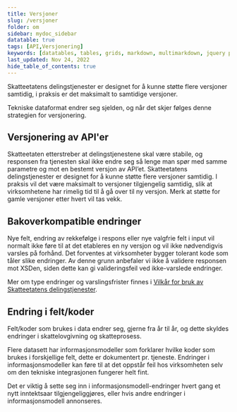 ```yaml
---
title: Versjoner
slug: /versjoner
folder: om
sidebar: mydoc_sidebar
datatable: true
tags: [API,Versjonering]
keywords: [datatables, tables, grids, markdown, multimarkdown, jquery plugins]
last_updated: Nov 24, 2022
hide_table_of_contents: true
---
```

<summary>Skatteetatens delingstjenester er designet for å kunne støtte flere versjoner samtidig, i praksis er det maksimalt to samtidige versjoner.</summary>

Tekniske dataformat endrer seg sjelden, og når det skjer følges denne strategien for versjonering. 

## Versjonering av API'er
Skatteetaten etterstreber at delingstjenestene skal være stabile, og responsen fra tjenesten skal ikke endre seg så lenge man spør med samme parametre og mot en bestemt versjon av API’et. Skatteetatens delingstjenester er designet for å kunne støtte flere versjoner samtidig. I praksis vil det være maksimalt to versjoner tilgjengelig samtidig, slik at virksomhetene har rimelig tid til å gå over til ny versjon. Merk at støtte for gamle versjoner etter hvert vil tas vekk.

## Bakoverkompatible endringer
Nye felt, endring av rekkefølge i respons eller nye valgfrie felt i input vil normalt ikke føre til at det etableres en ny versjon og vil ikke nødvendigvis varsles på forhånd. Det forventes at virksomheter bygger tolerant kode som tåler slike endringer. Av denne grunn anbefaler vi ikke å validere responsen mot XSDen, siden dette kan gi valideringsfeil ved ikke-varslede endringer.

Mer om type endringer og varslingsfrister finnes i [Vilkår for bruk av Skatteetatens delingstjenester](https://www.skatteetaten.no/deling/tilgang/delingstjenester/bruksvilkar-for-delingstjenester/).

## Endring i felt/koder

Felt/koder som brukes i data endrer seg, gjerne fra år til år, og dette skyldes endringer i skattelovgivning og skatteprosess. 

Flere datasett har informasjonsmodeller som forklarer hvilke koder som brukes i forskjellige felt, dette er dokumentert pr. tjeneste. Endringer i informasjonsmodeller kan føre til at det oppstår feil hos virksomheten selv om den tekniske integrasjonen fungerer helt fint. 

Det er viktig å sette seg inn i informasjonsmodell-endringer hvert gang et nytt inntektsaar tilgjengeliggjøres, eller hvis andre endringer i informasjonsmodell annonseres.
